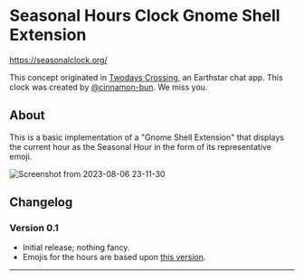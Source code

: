 # Seasonal Hours Clock Gnome Shell Extension

<https://seasonalclock.org/>

This concept originated in [Twodays Crossing](https://github.com/earthstar-project/twodays-crossing), an Earthstar chat app. This clock was created by [@cinnamon-bun](https://github.com/cinnamon-bun). We miss you.

## About

This is a basic implementation of a "Gnome Shell Extension" that displays the current hour as the Seasonal Hour in the form of its representative emoji.

![Screenshot from 2023-08-06 23-11-30](https://github.com/johanbove/seasonalclock-gnome/assets/922765/fedbf554-1e0b-4d32-91d3-c1c8c999e04f)


## Changelog

### Version 0.1

- Initial release; nothing fancy.
- Emojis for the hours are based upon [this version](https://github.com/sgwilym/seasonal-hours-clock/blob/064d6a9545aa50f93367ed7f2a27ab4c3fc766dd/src/seasonal-hours.ts).

---
